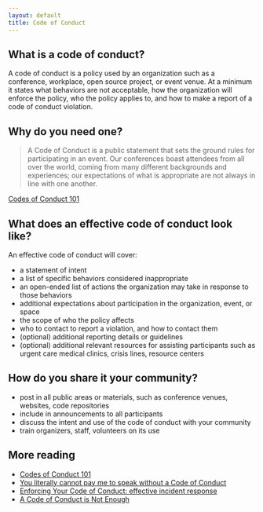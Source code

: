 ```yaml
---
layout: default
title: Code of Conduct
---
```


## What is a code of conduct?

A code of conduct is a policy used by an organization such as a conference, workplace, open source project, or event venue. At a minimum it states what behaviors are not acceptable, how the organization will enforce the policy, who the policy applies to, and how to make a report of a code of conduct violation.

## Why do you need one?

> A Code of Conduct is a public statement that sets the ground rules for participating in an event. Our conferences boast attendees from all over the world, coming from many different backgrounds and experiences; our expectations of what is appropriate are not always in line with one another.

[Codes of Conduct 101](http://www.ashedryden.com/blog/codes-of-conduct-101-faq)

## What does an effective code of conduct look like?

An effective code of conduct will cover:

- a statement of intent
- a list of specific behaviors considered inappropriate
- an open-ended list of actions the organization may take in response to those behaviors
- additional expectations about participation in the organization, event, or space
- the scope of who the policy affects
- who to contact to report a violation, and how to contact them
- (optional) additional reporting details or guidelines
- (optional) additional relevant resources for assisting participants such as urgent care medical clinics, crisis lines, resource centers

## How do you share it your community?

- post in all public areas or materials, such as conference venues, websites, code repositories
- include in announcements to all participants
- discuss the intent and use of the code of conduct with your community
- train organizers, staff, volunteers on its use

## More reading

- [Codes of Conduct 101](http://www.ashedryden.com/blog/codes-of-conduct-101-faq)
- [You literally cannot pay me to speak without a Code of Conduct](http://rachelnabors.com/2015/09/01/code-of-conduct/)
- [Enforcing Your Code of Conduct: effective incident response](http://www.slideshare.net/aeschright/enforcing-your-code-of-conduct-effective-incident-response)
- [A Code of Conduct is Not Enough](https://modelviewculture.com/pieces/a-code-of-conduct-is-not-enough)